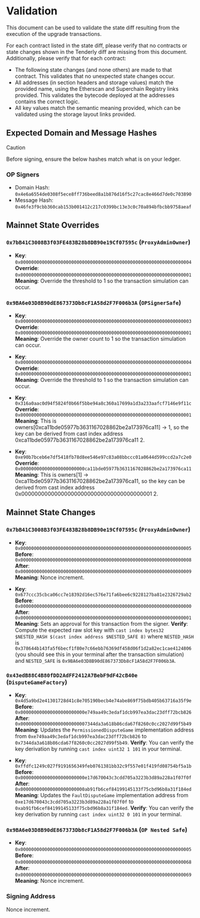 # Validation

This document can be used to validate the state diff resulting from the execution of the upgrade transactions.

For each contract listed in the state diff, please verify that no contracts or state changes shown in the Tenderly diff are missing from this document. Additionally, please verify that for each contract:

- The following state changes (and none others) are made to that contract. This validates that no unexpected state changes occur.
- All addresses (in section headers and storage values) match the provided name, using the Etherscan and Superchain Registry links provided. This validates the bytecode deployed at the addresses contains the correct logic.
- All key values match the semantic meaning provided, which can be validated using the storage layout links provided.

## Expected Domain and Message Hashes

> [!CAUTION]
>
> Before signing, ensure the below hashes match what is on your ledger.
>
> ### OP Signers
>
> - Domain Hash: `0x4e6a6554de0308f5ece8ff736beed8a1b876d16f5c27cac8e466d7de0c703890`
> - Message Hash: `0x46fe3f9cbb360cab153b001412c217c0399bc13e3c0c70a894bfbcbb9758aeaf`

## Mainnet State Overrides

### `0x7bB41C3008B3f03FE483B28b8DB90e19Cf07595c` (`ProxyAdminOwner`)

- **Key**: `0x0000000000000000000000000000000000000000000000000000000000000004` <br/>
  **Override**: `0x0000000000000000000000000000000000000000000000000000000000000001` <br/>
  **Meaning**: Override the threshold to 1 so the transaction simulation can occur.

### `0x9BA6e03D8B90dE867373Db8cF1A58d2F7F006b3A` (`OPSignerSafe`)

- **Key**: `0x0000000000000000000000000000000000000000000000000000000000000003` <br/>
  **Override**: `0x0000000000000000000000000000000000000000000000000000000000000001` <br/>
  **Meaning**: Override the owner count to 1 so the transaction simulation can occur.

- **Key**: `0x0000000000000000000000000000000000000000000000000000000000000004` <br/>
  **Override**: `0x0000000000000000000000000000000000000000000000000000000000000001` <br/>
  **Meaning**: Override the threshold to 1 so the transaction simulation can occur.

- **Key**: `0x316a0aac0d94f5824f0b66f5bbe94a8c360a17699a1d3a233aafcf7146e9f11c` <br/>
  **Override**: `0x0000000000000000000000000000000000000000000000000000000000000001` <br/>
  **Meaning**: This is owners[0xca11bde05977b3631167028862be2a173976ca11] -> 1, so the key can be derived from cast index address 0xca11bde05977b3631167028862be2a173976ca11 2.

- **Key**: `0xe90b7bceb6e7df5418fb78d8ee546e97c83a08bbccc01a0644d599ccd2a7c2e0` <br/>
  **Override**: `0x000000000000000000000000ca11bde05977b3631167028862be2a173976ca11` <br/>
  **Meaning**: This is owners[1] -> 0xca11bde05977b3631167028862be2a173976ca11, so the key can be derived from cast index address 0x0000000000000000000000000000000000000001 2.

## Mainnet State Changes

### `0x7bB41C3008B3f03FE483B28b8DB90e19Cf07595c` (`ProxyAdminOwner`)

- **Key**: `0x0000000000000000000000000000000000000000000000000000000000000005` <br/>
  **Before**: `0x0000000000000000000000000000000000000000000000000000000000000008` <br/>
  **After**: `0x0000000000000000000000000000000000000000000000000000000000000009` <br/>
  **Meaning**: Nonce increment.

- **Key**: `0x677ccc35cbca06cc7e18392d16ec576e71fa6bee6c9228127ba81e2326729ab2` <br/>
  **Before**: `0x0000000000000000000000000000000000000000000000000000000000000000` <br/>
  **After**: `0x0000000000000000000000000000000000000000000000000000000000000001` <br/>
  **Meaning**: Sets an approval for this transaction from the signer.
  **Verify**: Compute the expected raw slot key with `cast index bytes32 $NESTED_HASH $(cast index address $NESTED_SAFE 8)` where `NESTED_HASH` is `0x378644b143fa5f6becf1f80e7c66ebb76369df458d06f1d2a82ec1cae4124806` (you should see this in your terminal after the transaction simulation) and `NESTED_SAFE` is `0x9BA6e03D8B90dE867373Db8cF1A58d2F7F006b3A`.

### `0x43edB88C4B80fDD2AdFF2412A7BebF9dF42cB40e` (`DisputeGameFactory`)

- **Key**: `0x4d5a9bd2e41301728d41c8e705190becb4e74abe869f75bdb405b63716a35f9e` <br/>
  **Before**: `0x000000000000000000000000e749aa49c3edaf1dcb997ea3dac23dff72bcb826` <br/>
  **After**: `0x0000000000000000000000007344da3a618b86cda67f8260c0cc2027d99f5b49` <br/>
  **Meaning**: Updates the `PermissionedDisputeGame` implementation address from `0xe749aa49c3edaf1dcb997ea3dac23dff72bcb826` to `0x7344da3a618b86cda67f8260c0cc2027d99f5b49`.
  **Verify**: You can verify the key derivation by running `cast index uint32 1 101` in your terminal.

- **Key**: `0xffdfc1249c027f9191656349feb0761381bb32c9f557e01f419fd08754bf5a1b` <br/>
  **Before**: `0x000000000000000000000000e17d670043c3cdd705a3223b3d89a228a1f07f0f` <br/>
  **After**: `0x000000000000000000000000ab91fb6cef84199145133f75cbd96b8a31f184ed` <br/>
  **Meaning**: Updates the `FaultDisputeGame` implementation address from `0xe17d670043c3cdd705a3223b3d89a228a1f07f0f` to `0xab91fb6cef84199145133f75cbd96b8a31f184ed`.
  **Verify**: You can verify the key derivation by running `cast index uint32 0 101` in your terminal.

### `0x9BA6e03D8B90dE867373Db8cF1A58d2F7F006b3A` (`OP Nested Safe`)

- **Key**: `0x0000000000000000000000000000000000000000000000000000000000000005` <br/>
  **Before**: `0x0000000000000000000000000000000000000000000000000000000000000068` <br/>
  **After**: `0x0000000000000000000000000000000000000000000000000000000000000069` <br/>
  **Meaning**: Nonce increment.

### Signing Address

Nonce increment.
